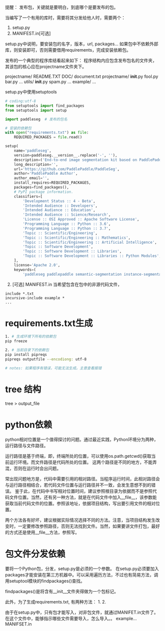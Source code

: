 提醒：
发布包，关键就是要明白，到底哪个是要发布的包。

当编写了一个有用的库时，需要将其分发给他人时，需要两个：
1. setup.py
2. MANIFEST.in[可选]

setup.py中说明，要安装包的名字，版本，url, packages...
如果包中不依赖外部库，则安装即可，否则需要借用requirements，完成安装依赖包。

发布的一个典型的程序库结看起来如下：
程序结构内应包含发布包名的文件夹，其该包的核心应在projectname文件夹下。

projectname/
    README.TXT
    DOC/
        document.txt
    projectname/
        __init__.py
        fool.py
        bar.py
        ...
        utils/
            __init__.py
            spam.py
            ...
    example/
        ...


setup.py中使用setuptools
```python
# coding:utf-8
from setuptools import find_packages
from setuptools import setup

import paddleseg  # 发布的包名

# 安装的依赖包
with open("requirements.txt") as file:
    REQUIRED_PACKAGES = file.read()

setup(
    name='paddleseg',
    version=paddleseg.__version__.replace('-', ''),
    description=('End-to-end image segmentation kit based on PaddlePaddle.'),
    long_description='',
    url='https://github.com/PaddlePaddle/PaddleSeg',
    author='PaddlePaddle Author',
    author_email='',
    install_requires=REQUIRED_PACKAGES,
    packages=find_packages(),
    # PyPI package information.
    classifiers=[
        'Development Status :: 4 - Beta',
        'Intended Audience :: Developers',
        'Intended Audience :: Education',
        'Intended Audience :: Science/Research',
        'License :: OSI Approved :: Apache Software License',
        'Programming Language :: Python :: 3.6',
        'Programming Language :: Python :: 3.7',
        'Topic :: Scientific/Engineering',
        'Topic :: Scientific/Engineering :: Mathematics',
        'Topic :: Scientific/Engineering :: Artificial Intelligence',
        'Topic :: Software Development',
        'Topic :: Software Development :: Libraries',
        'Topic :: Software Development :: Libraries :: Python Modules',
    ],
    license='Apache 2.0',
    keywords=(
        'paddleseg paddlepaddle semantic-segmentation instance-segmentation'))
```


2. [可选] MANIFEST.in
当希望包含在包中的非源代码文件，

```inf
include *.txt
incursive-include example *
...
```

# requirements.txt生成

```bash
1. # 生成环境下所有的依赖包
pip freeze  

2. # 当前目录下的依赖包
pip install pipreqs
pipreqs outputfile --encodiong: utf-8

# notes: 如果程序有错误，可能无法生成。主意查看报错
```

# tree 结构
tree > output_file

# python依赖

python相对位置是一个值得探讨的问题。通过最近实践，Python环境分为两种，运行路径与文件路径。

运行路径是基于终端，即，终端所处的位置，可以使用os.path.getcwd()获取当前运行环境。而文件路径是代码所处的位置。
这两个路径是不同的地方，不能弄混，否则在运行时会出问题。

常出现问题地方是，代码中需要引用的相对路径。当程序运行时间，此相对路径会与运行路径相结合，若代码文件位置与运行路径并不一致，会发生意想不到的错误。
鉴于此，在代码中书写相对位置时间，建议参照根目录为依据而不是参照代码文件位置。当然，还有另一种方法，就是在代码文件中加入__file__，该参数能获取当前代码文件的位置。参照该地址，依据项目结构，写出要引用文件的相对位置。

两个方法各有好坏，建议根据实际情况选择不同的方法。注意，当项目结构发生改变时，一定要修改参照路径，否则无法找到文件。当然，如果要讲文件打包，最好的方式还是使用__file__方法，参照写。

# 包文件分发依赖
要将一个Python包，分发，setup.py是必须的一个参数。
在setup.py必须要加入packages才能安装在第三方机器中。可以采用遍历方法，不过也有简易方法，调用setuptool模块的findpackages()查找。

findpackages()是将含有__init__文件夹得做为一个包标记。

此外，为了生成requirements.txt, 有两种方法：
1. 
2. 

由于在setup.py中，只有包才能写入，对非包文件，就通过MANIFET.in文件了。在这个文件中，能够指示哪些文件需要导入，怎么导入。。
example...
MANIFSET.in
